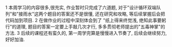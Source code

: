 1 本周学习的内容很多,很充实, 作业暂时只完成了六道题, 对于"设计循环双端队列"和"接雨水"这两个题目的答案还不是很懂, 还在研究和攻略, 等后续掌握后会把代码加到项目.
2 在做作业的过程中深刻体会到了 "纸上得来终觉浅, 绝知此事要躬行"的道理, 题目的答案一定要上手敲几次才行, 多多贯彻老师提出的"五毒神掌"的方法.
3 后续的课程还有蛮久的, 第一周学完算是慢慢进入节奏了, 后续会继续努力, 好好加油.